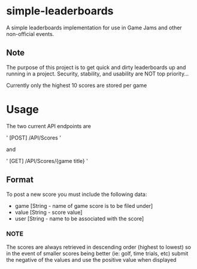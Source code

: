 # simple-leaderboards
A simple leaderboards implementation for use in Game Jams and other non-official events.
## Note
The purpose of this project is to get quick and dirty leaderboards up and running in a project.
Security, stability, and usability are NOT top priority...

Currently only the highest 10 scores are stored per game

# Usage
The two current API endpoints are 

'
[POST] /API/Scores
'

and

'
[GET] /API/Scores/{game title}
'

## Format
To post a new score you must include the following data:
- game [String - name of game score is to be filed under]
- value [String - score value]
- user [String - name to be associated with the score]

### NOTE
The scores are always retrieved in descending order (highest to lowest) so in the event of smaller scores being better (ie: golf, time trials, etc) submit the negative of the values and use the positive value when displayed
